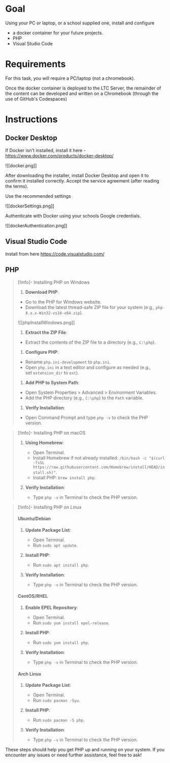 # Goal
Using your PC or laptop, or a school supplied one, install and configure
- a docker container for your future projects.
- PHP
- Visual Studio Code


# Requirements

For this task, you will require a PC/laptop (not a chromebook).

Once the docker container is deployed to the LTC Server, the remainder of the content can be developed and written on a Chromebook (through the use of GitHub's Codespaces)

# Instructions

## Docker Desktop

If Docker isn't installed, install it here - https://www.docker.com/products/docker-desktop/

![[docker.png]]

After downloading the installer, install Docker Desktop and open it to confirm it installed correctly. Accept the service agreement (after reading the terms).

Use the recommended settings

![[dockerSettings.png]]


Authenticate with Docker using your schools Google credentials.

![[dockerAuthentication.png]]



## Visual Studio Code

Install from here
https://code.visualstudio.com/

## PHP

> [!info]- Installing PHP on Windows
> 1. **Download PHP**:
>
> - Go to the PHP for Windows website.
> - Download the latest thread-safe ZIP file for your system (e.g., `php-8.x.x-Win32-vs16-x64.zip`).
> 
> ![[phpInstallWindows.png]]
> 1. **Extract the ZIP File**:
> - Extract the contents of the ZIP file to a directory (e.g., `C:\php`).
> 
> 1. **Configure PHP**:
> 
> - Rename `php.ini-development` to `php.ini`.
> - Open `php.ini` in a text editor and configure as needed (e.g., set `extension_dir` to `ext`).
> 
> 1. **Add PHP to System Path**:
> 
> - Open System Properties > Advanced > Environment Variables.
> - Add the PHP directory (e.g., `C:\php`) to the `Path` variable.
> 
> 1. **Verify Installation**:
> 
> - Open Command Prompt and type `php -v` to check the PHP version.


> [!info]- Installing PHP on macOS
> 
> 1. **Using Homebrew**:
>     
>     - Open Terminal.
>     - Install Homebrew if not already installed: `/bin/bash -c "$(curl -fsSL https://raw.githubusercontent.com/Homebrew/install/HEAD/install.sh)"`.
>     - Install PHP: `brew install php`.
> 2. **Verify Installation**:
>     
>     - Type `php -v` in Terminal to check the PHP version.
> 


> [!info]- Installing PHP on Linux
> 
> #### Ubuntu/Debian
> 
> 1. **Update Package List**:
>     
>     - Open Terminal.
>     - Run `sudo apt update`.
> 2. **Install PHP**:
>     
>     - Run `sudo apt install php`.
> 3. **Verify Installation**:
>     
>     - Type `php -v` in Terminal to check the PHP version.
> 
> #### CentOS/RHEL
> 
> 1. **Enable EPEL Repository**:
>     
>     - Open Terminal.
>     - Run `sudo yum install epel-release`.
> 2. **Install PHP**:
>     
>     - Run `sudo yum install php`.
> 3. **Verify Installation**:
>     
>     - Type `php -v` in Terminal to check the PHP version.
> 
> #### Arch Linux
> 
> 1. **Update Package List**:
>     
>     - Open Terminal.
>     - Run `sudo pacman -Syu`.
> 2. **Install PHP**:
>     
>     - Run `sudo pacman -S php`.
> 3. **Verify Installation**:
>     
>     - Type `php -v` in Terminal to check the PHP version.
> 
These steps should help you get PHP up and running on your system. If you encounter any issues or need further assistance, feel free to ask!


